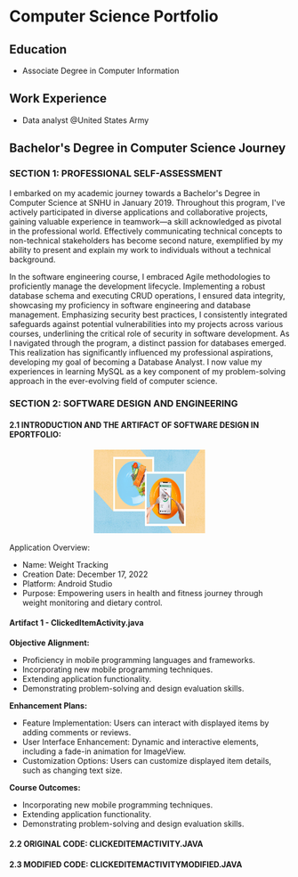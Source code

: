# Computer Science Portfolio

## Education
- Associate Degree in Computer Information

## Work Experience
- Data analyst @United States Army

## Bachelor's Degree in Computer Science Journey

### SECTION 1: PROFESSIONAL SELF-ASSESSMENT
I embarked on my academic journey towards a Bachelor's Degree in Computer Science at SNHU in January 2019. Throughout this program, I've actively participated in diverse applications and collaborative projects, gaining valuable experience in teamwork—a skill acknowledged as pivotal in the professional world. Effectively communicating technical concepts to non-technical stakeholders has become second nature, exemplified by my ability to present and explain my work to individuals without a technical background.

In the software engineering course, I embraced Agile methodologies to proficiently manage the development lifecycle. Implementing a robust database schema and executing CRUD operations, I ensured data integrity, showcasing my proficiency in software engineering and database management. Emphasizing security best practices, I consistently integrated safeguards against potential vulnerabilities into my projects across various courses, underlining the critical role of security in software development. As I navigated through the program, a distinct passion for databases emerged. This realization has significantly influenced my professional aspirations, developing my goal of becoming a Database Analyst. I now value my experiences in learning MySQL as a key component of my problem-solving approach in the ever-evolving field of computer science.

### SECTION 2: SOFTWARE DESIGN AND ENGINEERING

#### 2.1 INTRODUCTION AND THE ARTIFACT OF SOFTWARE DESIGN IN EPORTFOLIO:
<div align="center">
  <img src="https://github.com/hainguyen52d/ePortfolio/blob/main/images/weightracking.jpg" alt="weightracking" width="200" height="150">
</div>

Application Overview:
- Name: Weight Tracking
- Creation Date: December 17, 2022
- Platform: Android Studio
- Purpose: Empowering users in health and fitness journey through weight monitoring and dietary control.

#### Artifact 1 - ClickedItemActivity.java

**Objective Alignment:**
- Proficiency in mobile programming languages and frameworks.
- Incorporating new mobile programming techniques.
- Extending application functionality.
- Demonstrating problem-solving and design evaluation skills.

**Enhancement Plans:**
- Feature Implementation: Users can interact with displayed items by adding comments or reviews.
- User Interface Enhancement: Dynamic and interactive elements, including a fade-in animation for ImageView.
- Customization Options: Users can customize displayed item details, such as changing text size.

**Course Outcomes:**
- Incorporating new mobile programming techniques.
- Extending application functionality.
- Demonstrating problem-solving and design evaluation skills.

#### 2.2 ORIGINAL CODE: CLICKEDITEMACTIVITY.JAVA
#### 2.3 MODIFIED CODE: CLICKEDITEMACTIVITYMODIFIED.JAVA

